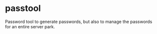 # passtool
Password tool to generate passwords, but also to manage the passwords for an entire server park.
